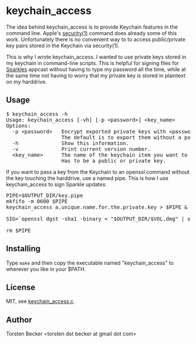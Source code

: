 # keychain\_access

The idea behind keychain\_access is to provide Keychain features in the command line.  Apple's [security(1)](http://developer.apple.com/documentation/Darwin/Reference/ManPages/man1/security.1.html) command does already some of this work. Unfortunately there is no convenient way to to access public/private key pairs stored in the Keychain via security(1).

This is why I wrote keychain\_access.  I wanted to use private keys stored in my keychain in command-line scripts.  This is helpful for signing files for
[Sparkles](http://sparkle.andymatuschak.org/) appcast without having to type my password all the time, while at the same time not having to worry that my private key is stored in plaintext on my harddrive.


## Usage

<pre>
$ keychain_access -h
Usage: keychain_access [-vh] [-p &lt;password>] &lt;key_name>
Options:
  -p &lt;password>   Encrypt exported private keys with &lt;password>.
                  The default is to export them without a password.
  -h              Show this information.
  -v              Print current version number.
  &lt;key_name>      The name of the keychain item you want to access.
                  Has to be a public or private key.
</pre>

If you want to pass a key from the Keychain to an openssl command without the key touching the harddrive, use a named pipe.  This is how I use keychain\_access to sign Sparkle updates:

<pre>
PIPE=$OUTPUT_DIR/key.pipe
mkfifo -m 0600 $PIPE
keychain_access a.unique.name.for.the.private.key > $PIPE &amp;

SIG=`openssl dgst -sha1 -binary &lt; "$OUTPUT_DIR/$VOL.dmg" | openssl dgst -dss1 -sign "$PIPE" | openssl enc -base64`

rm $PIPE
</pre>


## Installing

Type <code>make</code> and then copy the executable named "keychain\_access" to wherever you like in your $PATH.


## License

MIT, see [keychain\_access.c](http://github.com/torsten/keychain_access/tree/master/keychain_access.c).


## Author

Torsten Becker &lt;torsten dot becker at gmail dot com>

